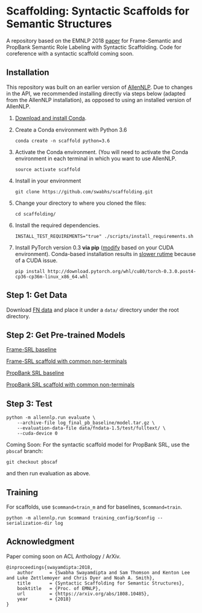 # Scaffolding: Syntactic Scaffolds for Semantic Structures

A repository based on the EMNLP 2018 [paper](https://arxiv.org/abs/1808.10485) for Frame-Semantic and PropBank Semantic Role Labeling with Syntactic Scaffolding. Code for coreference with a syntactic scaffold coming soon.

## Installation
This repository was built on an earlier version of [AllenNLP](https://github.com/allenai/allennlp).
Due to changes in the API, we recommended installing directly via steps below (adapted from the AllenNLP installation), as opposed to using an installed version of AllenNLP.

1.  [Download and install Conda](https://conda.io/docs/download.html).

2.  Create a Conda environment with Python 3.6

    ```
    conda create -n scaffold python=3.6
    ```

3.  Activate the Conda environment.  (You will need to activate the Conda environment in each terminal in which you want to use AllenNLP.

    ```
    source activate scaffold
    ```

4. Install in your environment

    ```
    git clone https://github.com/swabhs/scaffolding.git
    ```

5. Change your directory to where you cloned the files:

    ```
    cd scaffolding/
    ```

6.  Install the required dependencies.

    ```
    INSTALL_TEST_REQUIREMENTS="true" ./scripts/install_requirements.sh
    ```

7. Install PyTorch version 0.3 **via pip** ([modify](https://pytorch.org/previous-versions/) based on your CUDA environment).
Conda-based installation results in [slower rutime](https://github.com/pytorch/pytorch/issues/537) because of a CUDA issue.

    ```
    pip install http://download.pytorch.org/whl/cu80/torch-0.3.0.post4-cp36-cp36m-linux_x86_64.whl
    ```

## Step 1: Get Data

Download [FN data](https://drive.google.com/file/d/15n3M4AmURGdGqnNAjn352buUTV5S-fVI/view?usp=sharing) and place it under a `data/` directory under the root directory.

## Step 2: Get Pre-trained Models

[Frame-SRL baseline](https://drive.google.com/open?id=1f7ZLOBc65Y74hPQlYY8mGVHkCiN14dwH)

[Frame-SRL scaffold with common non-terminals](https://drive.google.com/open?id=1V1-U70U-wDKaG3zuONQN3eB77jjS3FSd)

[PropBank SRL baseline]()

[PropBank SRL scaffold with common non-terminals]()


## Step 3: Test

```
python -m allennlp.run evaluate \
    --archive-file log_final_pb_baseline/model.tar.gz \
    --evaluation-data-file data/fndata-1.5/test/fulltext/ \
    --cuda-device 0
```

Coming Soon: 
For the syntactic scaffold model for PropBank SRL, use the `pbscaf` branch:
```
git checkout pbscaf
```
and then run evaluation as above.

## Training

For scaffolds, use `$command=train_m` and for baselines, `$command=train`.
```
python -m allennlp.run $command training_config/$config --serialization-dir log
```

## Acknowledgment

Paper coming soon on ACL Anthology / ArXiv.

```
@inproceedings{swayamdipta:2018,
    author      = {Swabha Swayamdipta and Sam Thomson and Kenton Lee and Luke Zettlemoyer and Chris Dyer and Noah A. Smith},
    title       = {Syntactic Scaffolding for Semantic Structures},
    booktitle   = {Proc. of EMNLP},
    url         = {https://arxiv.org/abs/1808.10485},
    year        = {2018}
}
```

